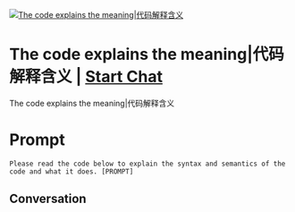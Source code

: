 
[![The code explains the meaning|代码解释含义](https://flow-prompt-covers.s3.us-west-1.amazonaws.com/icon/Lofi/i18.png)](https://gptcall.net/chat.html?data=%7B%22contact%22%3A%7B%22id%22%3A%22yzQzoAkMoRHDLJYLxNoq8%22%2C%22flow%22%3Atrue%7D%7D)
# The code explains the meaning|代码解释含义 | [Start Chat](https://gptcall.net/chat.html?data=%7B%22contact%22%3A%7B%22id%22%3A%22yzQzoAkMoRHDLJYLxNoq8%22%2C%22flow%22%3Atrue%7D%7D)
The code explains the meaning|代码解释含义

# Prompt

```
Please read the code below to explain the syntax and semantics of the code and what it does. [PROMPT]
```

## Conversation




